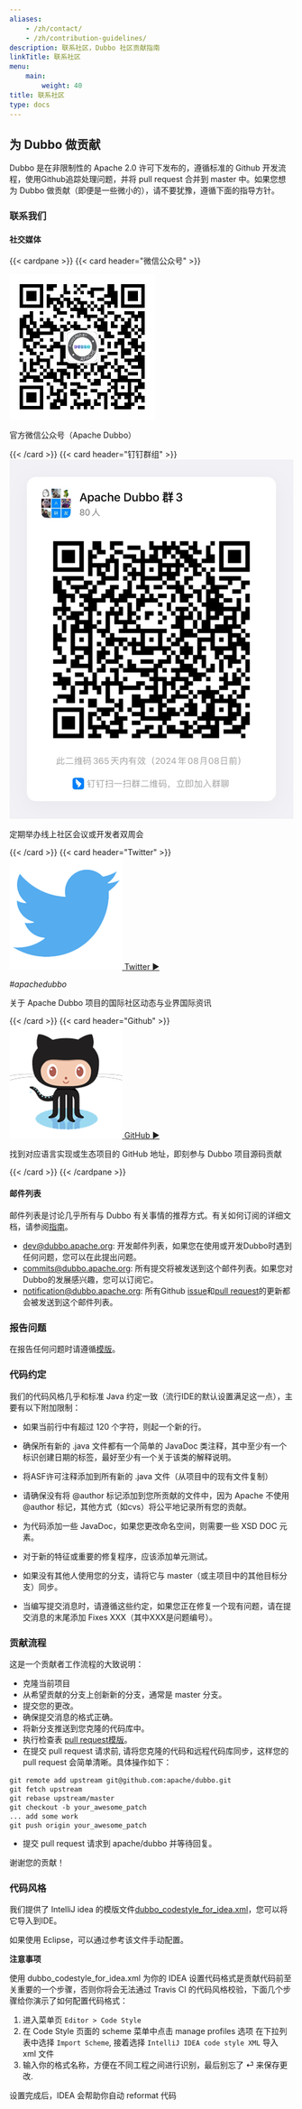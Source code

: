 ```yaml
---
aliases:
    - /zh/contact/
    - /zh/contribution-guidelines/
description: 联系社区，Dubbo 社区贡献指南
linkTitle: 联系社区
menu:
    main:
        weight: 40
title: 联系社区
type: docs
---
```




## 为 Dubbo 做贡献

Dubbo 是在非限制性的 Apache 2.0 许可下发布的，遵循标准的 Github 开发流程，使用Github追踪处理问题，并将 pull request 合并到 master 中。如果您想为 Dubbo 做贡献（即便是一些微小的），请不要犹豫，遵循下面的指导方针。

### 联系我们

#### 社交媒体
{{< cardpane >}}
  {{< card header="微信公众号" >}}
<div class="community-resource">
   <a href="/">
       <img src="/imgs/contacts/wechat-account.jpg" alt="Wechat">
   </a>
   <p>官方微信公众号（Apache Dubbo）</p>
</div>
  {{< /card >}}
  {{< card header="钉钉群组" >}}
<div id="slack" class="community-resource">
    <a href="/">
        <img src="/imgs/contacts/dingtalk.png" alt="Dingtalk">
    </a>
    <p>定期举办线上社区会议或开发者双周会</p>
</div>
  {{< /card >}}
  {{< card header="Twitter" >}}
<div id="twitter" class="community-resource">
    <a href="https://twitter.com/apachedubbo">
        <img src="/imgs/contacts/twitter.png" alt="Twitter">
    </a>
    <a href="https://twitter.com/apachedubbo">Twitter&nbsp;&#9654;</a>
    <p><em>#apachedubbo</em></p>
    <p>关于 Apache Dubbo 项目的国际社区动态与业界国际资讯</p>
</div>
  {{< /card >}}
  {{< card header="Github" >}}
<div id="github" class="community-resource">
    <a href="https://github.com/apache/dubbo-awesome">
        <img src="/imgs/contacts/github.png" alt="GitHub">
    </a>
    <a href="../github/">GitHub&nbsp;&#9654;</a>
    <p>找到对应语言实现或生态项目的 GitHub 地址，即刻参与 Dubbo 项目源码贡献</p>
</div>
  {{< /card >}}
{{< /cardpane >}}

#### 邮件列表


邮件列表是讨论几乎所有与 Dubbo 有关事情的推荐方式。有关如何订阅的详细文档，请参阅[指南](https://github.com/apache/dubbo/wiki/Mailing-list-subscription-guide)。

- [dev@dubbo.apache.org](mailto:dev-subscribe@dubbo.apache.org): 开发邮件列表，如果您在使用或开发Dubbo时遇到任何问题，您可以在此提出问题。
- [commits@dubbo.apache.org](mailto:commits-subscribe@dubbo.apache.org): 所有提交将被发送到这个邮件列表。如果您对Dubbo的发展感兴趣，您可以订阅它。
- [notification@dubbo.apache.org](mailto:notification-subscribe@dubbo.apache.org): 所有Github  [issue](https://github.com/apache/dubbo/issues)和[pull request](https://github.com/apache/dubbo/pulls)的更新都会被发送到这个邮件列表。

### 报告问题

在报告任何问题时请遵循[模版](https://github.com/apache/dubbo/issues/new?template=dubbo-issue-report-template.md)。

### 代码约定
我们的代码风格几乎和标准 Java 约定一致（流行IDE的默认设置满足这一点），主要有以下附加限制：

* 如果当前行中有超过 120 个字符，则起一个新的行。

* 确保所有新的 .java 文件都有一个简单的 JavaDoc 类注释，其中至少有一个标识创建日期的标签，最好至少有一个关于该类的解释说明。

* 将ASF许可注释添加到所有新的 .java 文件（从项目中的现有文件复制）

* 请确保没有将 @author 标记添加到您所贡献的文件中，因为 Apache 不使用 @author 标记，其他方式（如cvs）将公平地记录所有您的贡献。

* 为代码添加一些 JavaDoc，如果您更改命名空间，则需要一些 XSD DOC 元素。

* 对于新的特征或重要的修复程序，应该添加单元测试。

* 如果没有其他人使用您的分支，请将它与 master（或主项目中的其他目标分支）同步。

* 当编写提交消息时，请遵循这些约定，如果您正在修复一个现有问题，请在提交消息的末尾添加 Fixes XXX（其中XXX是问题编号）。

### 贡献流程

这是一个贡献者工作流程的大致说明：

* 克隆当前项目
* 从希望贡献的分支上创新新的分支，通常是 master 分支。
* 提交您的更改。
* 确保提交消息的格式正确。
* 将新分支推送到您克隆的代码库中。
* 执行检查表 [pull request模版](https://github.com/apache/dubbo/blob/master/PULL_REQUEST_TEMPLATE.md)。
* 在提交 pull request 请求前, 请将您克隆的代码和远程代码库同步，这样您的 pull request 会简单清晰。具体操作如下：
```
git remote add upstream git@github.com:apache/dubbo.git
git fetch upstream
git rebase upstream/master
git checkout -b your_awesome_patch
... add some work
git push origin your_awesome_patch
```
* 提交 pull request 请求到 apache/dubbo 并等待回复。

谢谢您的贡献！

### 代码风格


我们提供了 IntelliJ idea 的模版文件[dubbo_codestyle_for_idea.xml](https://github.com/apache/dubbo/tree/master/codestyle/dubbo_codestyle_for_idea.xml)，您可以将它导入到IDE。

如果使用 Eclipse，可以通过参考该文件手动配置。

**注意事项**

使用 dubbo_codestyle_for_idea.xml 为你的 IDEA 设置代码格式是贡献代码前至关重要的一个步骤，否则你将会无法通过 Travis CI 的代码风格校验，下面几个步骤给你演示了如何配置代码格式：

1. 进入菜单页 `Editor > Code Style`
2. 在 Code Style 页面的 scheme 菜单中点击 manage profiles 选项
在下拉列表中选择 `Import Scheme`, 接着选择 `IntelliJ IDEA code style XML` 导入 xml 文件
3. 输入你的格式名称，方便在不同工程之间进行识别，最后别忘了 ⏎ 来保存更改.

设置完成后，IDEA 会帮助你自动 reformat 代码
